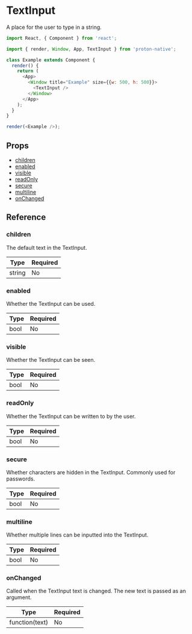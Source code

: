 # TextInput

A place for the user to type in a string.

```javascript
import React, { Component } from 'react';

import { render, Window, App, TextInput } from 'proton-native';

class Example extends Component {
  render() {
    return (
      <App>
        <Window title="Example" size={{w: 500, h: 500}}>
          <TextInput />
        </Window>
      </App>
    );
  }
}

render(<Example />);
```

## Props

- [children](#children)
- [enabled](#enabled)
- [visible](#visible)
- [readOnly](#readOnly)
- [secure](#secure)
- [multiline](#multiline)
- [onChanged](#onChanged)

## Reference

### children

The default text in the TextInput.

| **Type** | **Required** |
| --- | --- |
| string | No |

### enabled

Whether the TextInput can be used.

| **Type** | **Required** |
| --- | --- |
| bool | No |

### visible

Whether the TextInput can be seen.

| **Type** | **Required** |
| --- | --- |
| bool | No |

### readOnly

Whether the TextInput can be written to by the user.

| **Type** | **Required** |
| --- | --- |
| bool | No |

### secure

Whether characters are hidden in the TextInput. Commonly used for passwords.

| **Type** | **Required** |
| --- | --- |
| bool | No |

### multiline

Whether multiple lines can be inputted into the TextInput.

| **Type** | **Required** |
| --- | --- |
| bool | No |

### onChanged

Called when the TextInput text is changed. The new text is passed as an argument.

| **Type** | **Required** |
| --- | --- |
| function(text) | No |